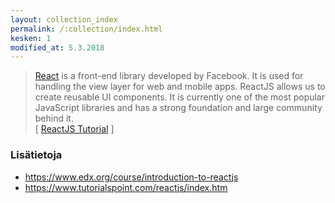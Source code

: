 ```yaml
---
layout: collection_index
permalink: /:collection/index.html
kesken: 1
modified_at: 5.3.2018
---
```

> [React](https://reactjs.org) is a front-end library developed by Facebook. It is used for handling the view layer for web and mobile apps. ReactJS allows us to create reusable UI components. It is currently one of the most popular JavaScript libraries and has a strong foundation and large community behind it.  
[ [ReactJS Tutorial](https://www.tutorialspoint.com/reactjs/index.htm) ]


### Lisätietoja


* <https://www.edx.org/course/introduction-to-reactjs>
* <https://www.tutorialspoint.com/reactjs/index.htm>
